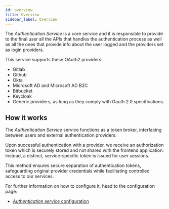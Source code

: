 ```yaml
---
id: overview
title: Overview
sidebar_label: Overview
---
```




The _Authentication Service_ is a core service and it is responsible to provide to the final user all the APIs that handles the authentication process as well as all the ones that provide info about the user logged and the providers set as login providers.

This service supports these OAuth2 providers:

- Gitlab
- Github
- Okta
- Microsoft AD and Microsoft AD B2C
- Bitbucket
- Keycloak
- Generic providers, as long as they comply with Oauth 2.0 specifications.

## How it works

The *Authentication Service* service functions as a token broker, interfacing between users and external authentication providers.

Upon successful authentication with a provider, we receive an authorization token which is securely stored and not shared with the frontend application. 
Instead, a distinct, service-specific token is issued for user sessions. 

This method ensures secure separation of authentication tokens, safeguarding original provider credentials while facilitating controlled access to our services.

For further information on how to configure it, head to the configuration page:

- [_Authentication service_ configuration](/runtime_suite/authentication-service/20_configuration.mdx)
